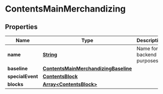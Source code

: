
# ContentsMainMerchandizing

## Properties
Name | Type | Description | Notes
------------ | ------------- | ------------- | -------------
**name** | [**String**](String.md) | Name for backend purposes |  [optional]
**baseline** | [**ContentsMainMerchandizingBaseline**](ContentsMainMerchandizingBaseline.md) |  |  [optional]
**specialEvent** | [**ContentsBlock**](ContentsBlock.md) |  |  [optional]
**blocks** | [**Array&lt;ContentsBlock&gt;**](ContentsBlock.md) |  |  [optional]



